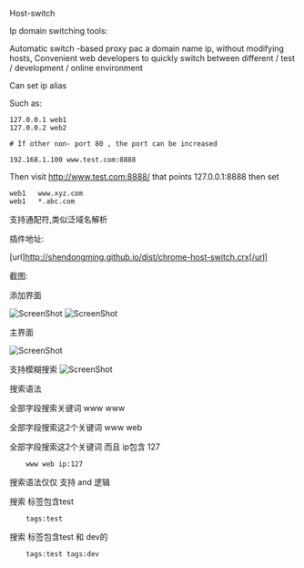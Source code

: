 Host-switch

Ip domain switching tools:

Automatic switch -based proxy pac a domain name ip, without modifying hosts,
Convenient web developers to quickly switch between different / test / development / online environment

Can set ip alias

Such as:
```
127.0.0.1 web1
127.0.0.2 web2

# If other non- port 80 , the port can be increased

192.168.1.100 www.test.com:8888

```
Then visit http://www.test.com:8888/ that points 127.0.0.1:8888
then set
```
web1   www.xyz.com
web1   *.abc.com

```
支持通配符,类似泛域名解析

插件地址:

[url]http://shendongming.github.io/dist/chrome-host-switch.crx[/url]

截图:

添加界面

![ScreenShot](/snap/add2.png)
![ScreenShot](/snap/add3.png)

主界面

![ScreenShot](/snap/main.png)

支持模糊搜索
![ScreenShot](/snap/search.png)



搜索语法

全部字段搜索关键词 www
 www

全部字段搜索这2个关键词
www web


全部字段搜索这2个关键词 而且 ip包含 127
```
    www web ip:127
```


搜索语法仅仅 支持 and 逻辑


搜索 标签包含test
```
    tags:test
```
搜索 标签包含test 和 dev的
```
    tags:test tags:dev

```


